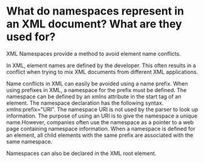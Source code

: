 # What do namespaces represent in an XML document? What are they used for?

XML Namespaces provide a method to avoid element name conflicts.

In XML, element names are defined by the developer. This often results in a conflict when trying to mix XML documents from different XML applications.

Name conflicts in XML can easily be avoided using a name prefix. When using prefixes in XML, a namespace for the prefix must be defined. The namespace can be defined by an xmlns attribute in the start tag of an element. The namespace declaration has the following syntax. xmlns:prefix="URI". The namespace URI is not used by the parser to look up information. The purpose of using an URI is to give the namespace a unique name.However, companies often use the namespace as a pointer to a web page containing namespace information. When a namespace is defined for an element, all child elements with the same prefix are associated with the same namespace.

Namespaces can also be declared in the XML root element.

